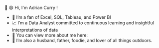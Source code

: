 👋 😄 Hi, I'm Adrian Curry !


* 🥳 I’m a fan of Excel, SQL, Tableau, and Power BI
* 📈 I’m a Data Analyst committed to continuous learning and insightful interpretations of data
* 🔗 You can view more about me here: 
* 🍔 I’m also a husband, father, foodie, and lover of all things outdoors. 
